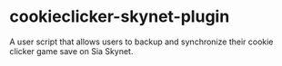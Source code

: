# cookieclicker-skynet-plugin
A user script that allows users to backup and synchronize their cookie clicker game save on Sia Skynet.
